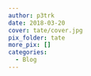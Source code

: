 ```yaml
---
author: p3trk
date: 2018-03-20
cover: tate/cover.jpg
pix_folder: tate
more_pix: []
categories:
  - Blog
---
```


